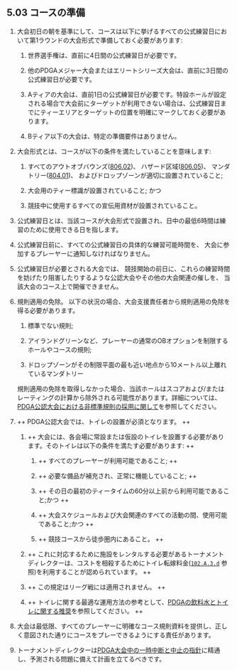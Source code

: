 ## 5.03 コースの準備

1. 大会初日の朝を基準にして、コースは以下に挙げるすべての公式練習日において第1ラウンドの大会形式で準備しておく必要があります:

	1. 世界選手権は、直前に4日間の公式練習日が必要です。

	1. 他のPDGAメジャー大会またはエリートシリーズ大会は、直前に3日間の公式練習日が必要です。

	1. Aティアの大会は、直前1日の公式練習日が必要です。特設ホールが設定される場合で大会前にターゲットが利用できない場合は、公式練習日までにティーエリアとターゲットの位置を明確にマークしておく必要があります。

	1. Bティア以下の大会は、特定の準備要件はありません。

1. 大会形式とは、コースが以下の条件を満たしていることを意味します:

	1. すべてのアウトオブバウンズ([806.02](ordg/80602))、
    ハザード区域([806.05](ordg/80605))、
    マンダトリー([804.01](ordg/80401))、
    およびドロップゾーンが適切に設置されていること;

	1. 大会用のティー標識が設置されていること; かつ

	1. 競技中に使用するすべての宣伝用資材が設置されていること。

1. 公式練習日とは、当該コースが大会形式で設置され、日中の最低6時間は練習のために使用できる日を指します。

1. 公式練習日前に、すべての公式練習日の具体的な練習可能時間を、
大会に参加するプレーヤーに通知しなければなりません。

1. 公式練習日が必要とされる大会では、
競技開始の前日に、これらの練習時間を妨げたり阻害したりするような公認大会やその他の大会関連の催しを、
当該大会のコース上で開催できません。

1. 規則適用の免除。
以下の状況の場合、大会支援責任者から規則適用の免除を得る必要があります。

	1. 標準でない規則;

	1. アイランドグリーンなど、プレーヤーの通常のOBオプションを制限するホールやコースの規則;

	1. ドロップゾーンがその制限平面の最も近い地点から10メートル以上離れているマンダトリー

    規則適用の免除を取得しなかった場合、当該ホールはスコアおよび/またはレーティングの計算から除外される可能性があります。詳細については、[PDGA公認大会における非標準規則の採用に関して](dgj/nonstandards)を参照してください。

1. ++ PDGA公認大会では、トイレの設置が必須となります。 ++

    1. ++ 大会には、各会場に常設または仮設のトイレを設置する必要があります。そのトイレは以下の条件を満たす必要があります: ++

        1. ++ すべてのプレーヤーが利用可能であること; ++

        1. ++ 必要な備品が補充され、正常に機能していること; ++

        1. ++ その日の最初のティータイムの60分以上前から利用可能であること;かつ ++

        1. ++ 大会スケジュールおよび大会関連のすべての活動の間、使用可能であること;かつ ++

        1. ++ 競技コースから徒歩圏内にあること。 ++

    1. ++ これに対応するために施設をレンタルする必要があるトーナメントディレクターは、コストを相殺するためにトイレ転嫁料金([`102.A.3.d`](#大会への参加登録) 参照)を利用することが認められています。 ++

    1. ++ この規定はリーグ戦には適用されません。 ++

    1. ++ トイレに関する最適な運用方法の参考として、[PDGAの飲料水とトイレに関する推奨](https://www.pdga.com/pdga-documents/tour-documents/pdga-water-and-bathroom-recommendations)を参照してください。 ++

1. 大会は最低限、すべてのプレーヤーに明確なコース規則資料を提供し、正しく意図された通りにコースをプレーできるようにする責任があります。

1. トーナメントディレクターは[PDGA大会中の一時中断と中止の指針](https://www.pdga.com/pdga-documents/tournament-resources/pdga-mid-event-suspension-and-cancellation)に精通し、予測される問題に備えて計画を立てるべきです。
